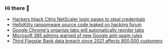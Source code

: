 ### Hi there 👋

<!--START_SECTION:feed-->
* [Hackers hijack Citrix NetScaler login pages to steal credentials](https://www.bleepingcomputer.com/news/security/hackers-hijack-citrix-netscaler-login-pages-to-steal-credentials/)
* [HelloKitty ransomware source code leaked on hacking forum](https://www.bleepingcomputer.com/news/security/hellokitty-ransomware-source-code-leaked-on-hacking-forum/)
* [Google Chrome's organize tabs will automatically reorder tabs](https://www.bleepingcomputer.com/news/google/google-chromes-organize-tabs-will-automatically-reorder-tabs/)
* [Microsoft 365 admins warned of new Google anti-spam rules](https://www.bleepingcomputer.com/news/security/microsoft-365-admins-warned-of-new-google-anti-spam-rules/)
* [Third Flagstar Bank data breach since 2021 affects 800,000 customers](https://www.bleepingcomputer.com/news/security/third-flagstar-bank-data-breach-since-2021-affects-800-000-customers/)
<!--END_SECTION:feed-->

<!--
**frankenk/frankenk** is a ✨ _special_ ✨ repository because its `README.md` (this file) appears on your GitHub profile.

Here are some ideas to get you started:

- 🔭 I’m currently working on ...
- 🌱 I’m currently learning ...
- 👯 I’m looking to collaborate on ...
- 🤔 I’m looking for help with ...
- 💬 Ask me about ...
- 📫 How to reach me: ...
- 😄 Pronouns: ...
- ⚡ Fun fact: ...
-->



